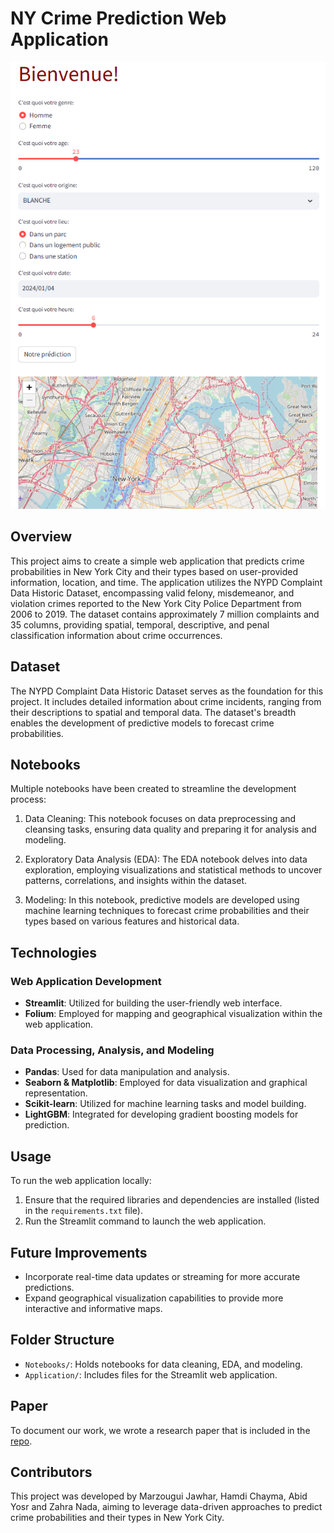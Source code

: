 # NY Crime Prediction Web Application

![Alt Text](https://github.com/chaymahamdi/Crime-Prediction-Application/blob/main/Application/Screenshot_image.png)

## Overview
This project aims to create a simple web application that predicts crime probabilities in New York City and their types based on user-provided information, location, and time. The application utilizes the NYPD Complaint Data Historic Dataset, encompassing valid felony, misdemeanor, and violation crimes reported to the New York City Police Department from 2006 to 2019. The dataset contains approximately 7 million complaints and 35 columns, providing spatial, temporal, descriptive, and penal classification information about crime occurrences.

## Dataset
The NYPD Complaint Data Historic Dataset serves as the foundation for this project. It includes detailed information about crime incidents, ranging from their descriptions to spatial and temporal data. The dataset's breadth enables the development of predictive models to forecast crime probabilities.

## Notebooks
Multiple notebooks have been created to streamline the development process:

1. Data Cleaning:
This notebook focuses on data preprocessing and cleansing tasks, ensuring data quality and preparing it for analysis and modeling.

2. Exploratory Data Analysis (EDA):
The EDA notebook delves into data exploration, employing visualizations and statistical methods to uncover patterns, correlations, and insights within the dataset.

3. Modeling:
In this notebook, predictive models are developed using machine learning techniques to forecast crime probabilities and their types based on various features and historical data.

## Technologies
### Web Application Development
- **Streamlit**: Utilized for building the user-friendly web interface.
- **Folium**: Employed for mapping and geographical visualization within the web application.

### Data Processing, Analysis, and Modeling
- **Pandas**: Used for data manipulation and analysis.
- **Seaborn & Matplotlib**: Employed for data visualization and graphical representation.
- **Scikit-learn**: Utilized for machine learning tasks and model building.
- **LightGBM**: Integrated for developing gradient boosting models for prediction.

## Usage
To run the web application locally:
1. Ensure that the required libraries and dependencies are installed (listed in the `requirements.txt` file).
2. Run the Streamlit command to launch the web application.

## Future Improvements
- Incorporate real-time data updates or streaming for more accurate predictions.
- Expand geographical visualization capabilities to provide more interactive and informative maps.

## Folder Structure
- `Notebooks/`: Holds notebooks for data cleaning, EDA, and modeling.
- `Application/`: Includes files for the Streamlit web application.
  
## Paper
To document our work, we wrote a research paper that is included in the [repo](https://github.com/chaymahamdi/Crime-Prediction-Application/blob/main/documents/Crime_prediction%20scientific%20paper.pdf).

## Contributors
This project was developed by Marzougui Jawhar, Hamdi Chayma, Abid Yosr and Zahra Nada, aiming to leverage data-driven approaches to predict crime probabilities and their types in New York City.
